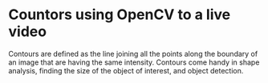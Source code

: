 # Countors using OpenCV to a live video

Contours are defined as the line joining all the points along the boundary of an image that are having the same intensity. Contours come handy in shape analysis, finding the size of the object of interest, and object detection.